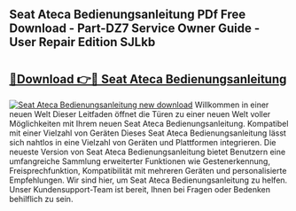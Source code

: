 ## Seat Ateca Bedienungsanleitung PDf Free Download - Part-DZ7 Service Owner Guide - User Repair Edition SJLkb

# <h2><a href="http://df4k6e.blite.top/?on=Seat+Ateca+Bedienungsanleitung">🔗Download 👉🔴 Seat Ateca Bedienungsanleitung</a></h2>

[![Seat Ateca Bedienungsanleitung new download](https://i.imgur.com/lujVjoI.png)](http://df4k6e.blite.top/?on=Seat+Ateca+Bedienungsanleitung)
Willkommen in einer neuen Welt Dieser Leitfaden öffnet die Türen zu einer neuen Welt voller Möglichkeiten mit Ihrem neuen Seat Ateca Bedienungsanleitung. Kompatibel mit einer Vielzahl von Geräten Dieses Seat Ateca Bedienungsanleitung lässt sich nahtlos in eine Vielzahl von Geräten und Plattformen integrieren. Die neueste Version von Seat Ateca Bedienungsanleitung bietet Benutzern eine umfangreiche Sammlung erweiterter Funktionen wie Gestenerkennung, Freisprechfunktion, Kompatibilität mit mehreren Geräten und personalisierte Empfehlungen. Wir sind hier, um Seat Ateca Bedienungsanleitung zu helfen. Unser Kundensupport-Team ist bereit, Ihnen bei Fragen oder Bedenken behilflich zu sein.
